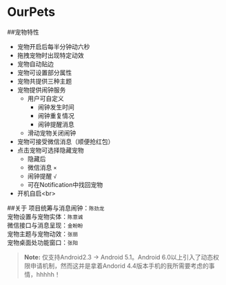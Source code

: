# OurPets
##宠物特性
* 宠物开启后每半分钟动六秒<br>
* 拖拽宠物时出现特定动效<br>
* 宠物自动贴边<br>
* 宠物可设置部分属性<br>
* 宠物共提供三种主题<br>
* 宠物提供闹钟服务<br>
  * 用户可自定义<br>
    * 闹钟发生时间<br>
    * 闹钟重复情况<br>
    * 闹钟提醒消息<br>
  * 滑动宠物关闭闹钟<br>
* 宠物可接受微信消息（顺便抢红包）<br>
* 点击宠物可选择隐藏宠物<br>
  * 隐藏后
   * 微信消息		`×`<br>
   * 闹钟提醒		`√`<br>
  * 可在Notification中找回宠物<br>
* 开机自启\<br>

##关于
项目统筹与消息闹钟：`陈劲龙`<br>
宠物设置与宠物实体：`陈意诚 `<br>
微信接口与消息呈现：`金盼盼`<br>
宠物主题与宠物动效：`张丽 `<br>
宠物桌面处功能窗口：`张阳`<br>
> **Note:** 仅支持Android2.3 → Android 5.1。Android 6.0以上引入了动态权限申请机制，然而这并是拿着Andorid 4.4版本手机的我所需要考虑的事情，hhhhh！

